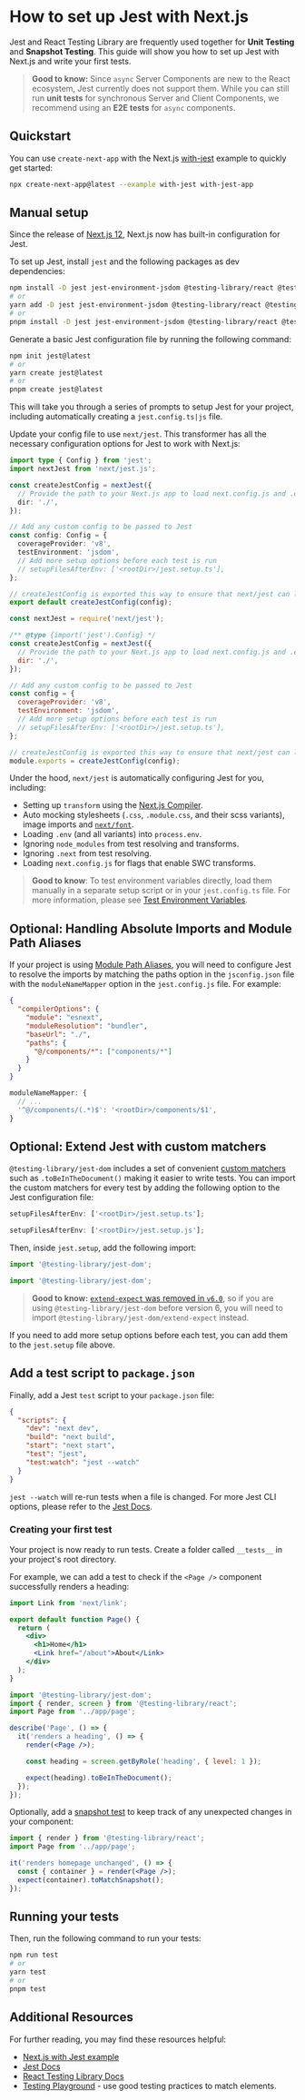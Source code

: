 # How to set up Jest with Next.js

Jest and React Testing Library are frequently used together for **Unit Testing** and **Snapshot Testing**. This guide will show you how to set up Jest with Next.js and write your first tests.

> **Good to know:** Since `async` Server Components are new to the React ecosystem, Jest currently does not support them. While you can still run **unit tests** for synchronous Server and Client Components, we recommend using an **E2E tests** for `async` components.

## Quickstart

You can use `create-next-app` with the Next.js [with-jest](https://github.com/vercel/next.js/tree/canary/examples/with-jest) example to quickly get started:

```bash filename="Terminal"
npx create-next-app@latest --example with-jest with-jest-app
```

## Manual setup

Since the release of [Next.js 12](https://nextjs.org/blog/next-12), Next.js now has built-in configuration for Jest.

To set up Jest, install `jest` and the following packages as dev dependencies:

```bash filename="Terminal"
npm install -D jest jest-environment-jsdom @testing-library/react @testing-library/dom @testing-library/jest-dom ts-node @types/jest
# or
yarn add -D jest jest-environment-jsdom @testing-library/react @testing-library/dom @testing-library/jest-dom ts-node @types/jest
# or
pnpm install -D jest jest-environment-jsdom @testing-library/react @testing-library/dom @testing-library/jest-dom ts-node @types/jest
```

Generate a basic Jest configuration file by running the following command:

```bash filename="Terminal"
npm init jest@latest
# or
yarn create jest@latest
# or
pnpm create jest@latest
```

This will take you through a series of prompts to setup Jest for your project, including automatically creating a `jest.config.ts|js` file.

Update your config file to use `next/jest`. This transformer has all the necessary configuration options for Jest to work with Next.js:

```ts filename="jest.config.ts" switcher
import type { Config } from 'jest';
import nextJest from 'next/jest.js';

const createJestConfig = nextJest({
  // Provide the path to your Next.js app to load next.config.js and .env files in your test environment
  dir: './',
});

// Add any custom config to be passed to Jest
const config: Config = {
  coverageProvider: 'v8',
  testEnvironment: 'jsdom',
  // Add more setup options before each test is run
  // setupFilesAfterEnv: ['<rootDir>/jest.setup.ts'],
};

// createJestConfig is exported this way to ensure that next/jest can load the Next.js config which is async
export default createJestConfig(config);
```

```js filename="jest.config.js" switcher
const nextJest = require('next/jest');

/** @type {import('jest').Config} */
const createJestConfig = nextJest({
  // Provide the path to your Next.js app to load next.config.js and .env files in your test environment
  dir: './',
});

// Add any custom config to be passed to Jest
const config = {
  coverageProvider: 'v8',
  testEnvironment: 'jsdom',
  // Add more setup options before each test is run
  // setupFilesAfterEnv: ['<rootDir>/jest.setup.ts'],
};

// createJestConfig is exported this way to ensure that next/jest can load the Next.js config which is async
module.exports = createJestConfig(config);
```

Under the hood, `next/jest` is automatically configuring Jest for you, including:

- Setting up `transform` using the [Next.js Compiler](/docs/architecture/nextjs-compiler.md).
- Auto mocking stylesheets (`.css`, `.module.css`, and their scss variants), image imports and [`next/font`](/docs/app/api-reference/components/font.md).
- Loading `.env` (and all variants) into `process.env`.
- Ignoring `node_modules` from test resolving and transforms.
- Ignoring `.next` from test resolving.
- Loading `next.config.js` for flags that enable SWC transforms.

> **Good to know**: To test environment variables directly, load them manually in a separate setup script or in your `jest.config.ts` file. For more information, please see [Test Environment Variables](/docs/app/guides/environment-variables.md#test-environment-variables).

## Optional: Handling Absolute Imports and Module Path Aliases

If your project is using [Module Path Aliases](/docs/app/getting-started/installation.md#set-up-absolute-imports-and-module-path-aliases), you will need to configure Jest to resolve the imports by matching the paths option in the `jsconfig.json` file with the `moduleNameMapper` option in the `jest.config.js` file. For example:

```json filename="tsconfig.json or jsconfig.json"
{
  "compilerOptions": {
    "module": "esnext",
    "moduleResolution": "bundler",
    "baseUrl": "./",
    "paths": {
      "@/components/*": ["components/*"]
    }
  }
}
```

```js filename="jest.config.js"
moduleNameMapper: {
  // ...
  '^@/components/(.*)$': '<rootDir>/components/$1',
}
```

## Optional: Extend Jest with custom matchers

`@testing-library/jest-dom` includes a set of convenient [custom matchers](https://github.com/testing-library/jest-dom#custom-matchers) such as `.toBeInTheDocument()` making it easier to write tests. You can import the custom matchers for every test by adding the following option to the Jest configuration file:

```ts filename="jest.config.ts" switcher
setupFilesAfterEnv: ['<rootDir>/jest.setup.ts'];
```

```js filename="jest.config.js" switcher
setupFilesAfterEnv: ['<rootDir>/jest.setup.js'];
```

Then, inside `jest.setup`, add the following import:

```ts filename="jest.setup.ts" switcher
import '@testing-library/jest-dom';
```

```js filename="jest.setup.js" switcher
import '@testing-library/jest-dom';
```

> **Good to know:** [`extend-expect` was removed in `v6.0`](https://github.com/testing-library/jest-dom/releases/tag/v6.0.0), so if you are using `@testing-library/jest-dom` before version 6, you will need to import `@testing-library/jest-dom/extend-expect` instead.

If you need to add more setup options before each test, you can add them to the `jest.setup` file above.

## Add a test script to `package.json`

Finally, add a Jest `test` script to your `package.json` file:

```json filename="package.json" highlight={6-7}
{
  "scripts": {
    "dev": "next dev",
    "build": "next build",
    "start": "next start",
    "test": "jest",
    "test:watch": "jest --watch"
  }
}
```

`jest --watch` will re-run tests when a file is changed. For more Jest CLI options, please refer to the [Jest Docs](https://jestjs.io/docs/cli#reference).

### Creating your first test

Your project is now ready to run tests. Create a folder called `__tests__` in your project's root directory.

For example, we can add a test to check if the `<Page />` component successfully renders a heading:

```jsx filename="app/page.js"
import Link from 'next/link';

export default function Page() {
  return (
    <div>
      <h1>Home</h1>
      <Link href="/about">About</Link>
    </div>
  );
}
```

```jsx filename="__tests__/page.test.jsx"
import '@testing-library/jest-dom';
import { render, screen } from '@testing-library/react';
import Page from '../app/page';

describe('Page', () => {
  it('renders a heading', () => {
    render(<Page />);

    const heading = screen.getByRole('heading', { level: 1 });

    expect(heading).toBeInTheDocument();
  });
});
```

Optionally, add a [snapshot test](https://jestjs.io/docs/snapshot-testing) to keep track of any unexpected changes in your component:

```jsx filename="__tests__/snapshot.js"
import { render } from '@testing-library/react';
import Page from '../app/page';

it('renders homepage unchanged', () => {
  const { container } = render(<Page />);
  expect(container).toMatchSnapshot();
});
```

## Running your tests

Then, run the following command to run your tests:

```bash filename="Terminal"
npm run test
# or
yarn test
# or
pnpm test
```

## Additional Resources

For further reading, you may find these resources helpful:

- [Next.js with Jest example](https://github.com/vercel/next.js/tree/canary/examples/with-jest)
- [Jest Docs](https://jestjs.io/docs/getting-started)
- [React Testing Library Docs](https://testing-library.com/docs/react-testing-library/intro/)
- [Testing Playground](https://testing-playground.com/) - use good testing practices to match elements.
